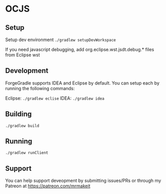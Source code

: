 # OCJS

## Setup

Setup dev environment
`./gradlew setupDevWorkspace`

If you need javascript debugging, add org.eclipse.wst.jsdt.debug.* files from Eclipse wst

## Development

ForgeGradle supports IDEA and Eclipse by default.  You can setup each by running the following commands:

Eclipse: `./gradlew eclise`
IDEA: `./gradlew idea`
## Building

`./gradlew build`

## Running

`./gradlew runClient`

## Support

You can help support deveopment by submitting issues/PRs or through my Patreon at https://patreon.com/mrmakeit
